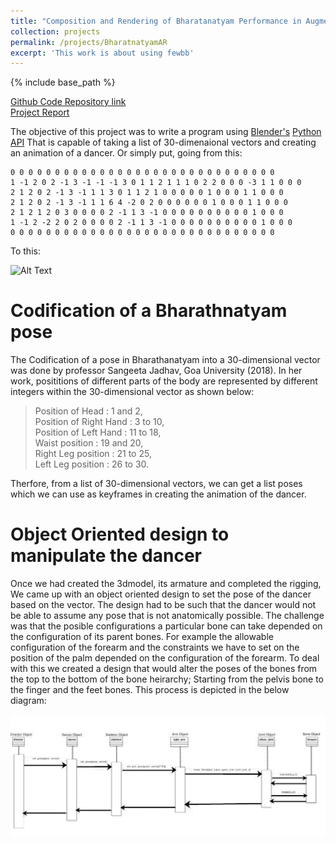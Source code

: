 ```yaml
---
title: "Composition and Rendering of Bharatanatyam Performance in Augmented Reality"
collection: projects
permalink: /projects/BharatnatyamAR
excerpt: 'This work is about using fewbb'
---
```


{% include base_path %}

[Github Code Repository link](https://github.com/SiddharthSaravanan/BharatanatyamAR)
<br />
[Project Report](https://www.researchgate.net/publication/351559537_Composition_and_Rendering_of_Bharatanatyam_Performance_in_Augmented_Reality)


The objective of this project was to write a program using [Blender's](https://www.blender.org/) [Python API](https://docs.blender.org/api/current/index.html) That is capable of taking a list of 30-dimenaional vectors and creating an animation of a dancer. Or simply put, going from this:
```
0 0 0 0 0 0 0 0 0 0 0 0 0 0 0 0 0 0 0 0 0 0 0 0 0 0 0 0 0 0
1 -1 2 0 2 -1 3 -1 -1 -1 3 0 1 1 2 1 1 1 0 2 2 0 0 0 -3 1 1 0 0 0
2 1 2 0 2 -1 3 -1 1 1 3 0 1 1 2 1 0 0 0 0 0 1 0 0 0 1 1 0 0 0
2 1 2 0 2 -1 3 -1 1 1 6 4 -2 0 2 0 0 0 0 0 0 1 0 0 0 1 1 0 0 0
2 1 2 1 2 0 3 0 0 0 0 2 -1 1 3 -1 0 0 0 0 0 0 0 0 0 0 1 0 0 0
1 -1 2 -2 2 0 2 0 0 0 0 2 -1 1 3 -1 0 0 0 0 0 0 0 0 0 0 1 0 0 0
0 0 0 0 0 0 0 0 0 0 0 0 0 0 0 0 0 0 0 0 0 0 0 0 0 0 0 0 0 0 
```

To this:

![Alt Text](https://media.giphy.com/media/mPgCNQh8b4qVl6EhKk/giphy.gif?cid=790b7611fc09703cd5ccb5306c7d03e060e8193d101e2c52&rid=giphy.gif&ct=g)


# Codification of a Bharathnatyam pose

The Codification of a pose in Bharathanatyam into a 30-dimensional vector was done by professor Sangeeta Jadhav, Goa University (2018). In her work, posititions of different parts of the body are represented by different integers within the 30-dimensional vector as shown below:


>Position of Head : 1 and 2,<br />
>Position of Right Hand : 3 to 10,<br />
>Position of Left Hand : 11 to 18,<br />
>Waist position : 19 and 20,<br />
>Right Leg position : 21 to 25,<br />
>Left Leg position : 26 to 30.<br />

Therfore, from a list of 30-dimensional vectors, we can get a list poses which we can use as keyframes in creating the animation of the dancer.

# Object Oriented design to manipulate the dancer

Once we had created the 3dmodel, its armature and completed the rigging, We came up with an object oriented design to set the pose of the dancer based on the vector. The design had to be such that the dancer would not be able to assume any pose that is not anatomically possible. The challenge was that the posible configurations a particular bone can take depended on the configuration of its parent bones. For example the allowable configuration of the forearm and the constraints we have to set on the position of the palm depended on the configuration of the forearm.
To deal with this we created a design that would alter the poses of the bones from the top to the bottom of the bone heirarchy; Starting from the pelvis bone to the finger and the feet bones. This process is depicted in the below diagram:

![image](images/Main.png)


